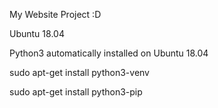 My Website Project :D

Ubuntu 18.04

Python3 automatically installed on Ubuntu 18.04

sudo apt-get install python3-venv

sudo apt-get install python3-pip
